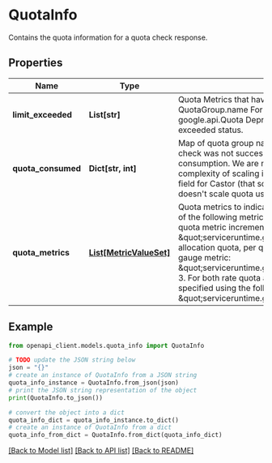 # QuotaInfo

Contains the quota information for a quota check response.

## Properties

Name | Type | Description | Notes
------------ | ------------- | ------------- | -------------
**limit_exceeded** | **List[str]** | Quota Metrics that have exceeded quota limits. For QuotaGroup-based quota, this is QuotaGroup.name For QuotaLimit-based quota, this is QuotaLimit.name See: google.api.Quota Deprecated: Use quota_metrics to get per quota group limit exceeded status. | [optional] 
**quota_consumed** | **Dict[str, int]** | Map of quota group name to the actual number of tokens consumed. If the quota check was not successful, then this will not be populated due to no quota consumption. We are not merging this field with &#39;quota_metrics&#39; field because of the complexity of scaling in Chemist client code base. For simplicity, we will keep this field for Castor (that scales quota usage) and &#39;quota_metrics&#39; for SuperQuota (that doesn&#39;t scale quota usage).  | [optional] 
**quota_metrics** | [**List[MetricValueSet]**](MetricValueSet.md) | Quota metrics to indicate the usage. Depending on the check request, one or more of the following metrics will be included: 1. For rate quota, per quota group or per quota metric incremental usage will be specified using the following delta metric: \&quot;serviceruntime.googleapis.com/api/consumer/quota_used_count\&quot; 2. For allocation quota, per quota metric total usage will be specified using the following gauge metric: \&quot;serviceruntime.googleapis.com/allocation/consumer/quota_used_count\&quot; 3. For both rate quota and allocation quota, the quota limit reached condition will be specified using the following boolean metric: \&quot;serviceruntime.googleapis.com/quota/exceeded\&quot; | [optional] 

## Example

```python
from openapi_client.models.quota_info import QuotaInfo

# TODO update the JSON string below
json = "{}"
# create an instance of QuotaInfo from a JSON string
quota_info_instance = QuotaInfo.from_json(json)
# print the JSON string representation of the object
print(QuotaInfo.to_json())

# convert the object into a dict
quota_info_dict = quota_info_instance.to_dict()
# create an instance of QuotaInfo from a dict
quota_info_from_dict = QuotaInfo.from_dict(quota_info_dict)
```
[[Back to Model list]](../README.md#documentation-for-models) [[Back to API list]](../README.md#documentation-for-api-endpoints) [[Back to README]](../README.md)


